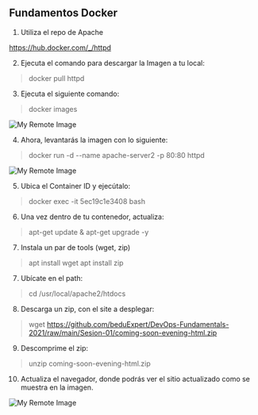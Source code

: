 ## Fundamentos Docker

1. Utiliza el repo de Apache

https://hub.docker.com/_/httpd

2. Ejecuta el comando para descargar la Imagen a tu local:

> docker pull httpd

3. Ejecuta el siguiente comando:

> docker images

![My Remote Image](https://user-images.githubusercontent.com/74322391/205516310-00d66a60-04f8-408b-92aa-33ca131de69d.PNG)

4. Ahora, levantarás la imagen con lo siguiente:

> docker run -d --name apache-server2 -p 80:80 httpd

![My Remote Image](https://user-images.githubusercontent.com/74322391/205516627-91056f2b-8ca0-4883-b6b7-3d0011871d62.PNG)

5. Ubica el Container ID y ejecútalo:

> docker exec -it 5ec19c1e3408 bash

6. Una vez dentro de tu contenedor, actualiza:

> apt-get update & apt-get upgrade -y

7. Instala un par de tools (wget, zip)

> apt install wget apt install zip

7. Ubícate en el path:

> cd /usr/local/apache2/htdocs

8. Descarga un zip, con el site a desplegar:

> wget
https://github.com/beduExpert/DevOps-Fundamentals-2021/raw/main/Sesion-01/coming-soon-evening-html.zip

9. Descomprime el zip:

> unzip coming-soon-evening-html.zip

10. Actualiza el navegador, donde podrás ver el sitio actualizado como se muestra en la imagen.

![My Remote Image](https://user-images.githubusercontent.com/74322391/205516881-8a3cd269-1aff-4c01-93e5-e62134a99240.PNG)
